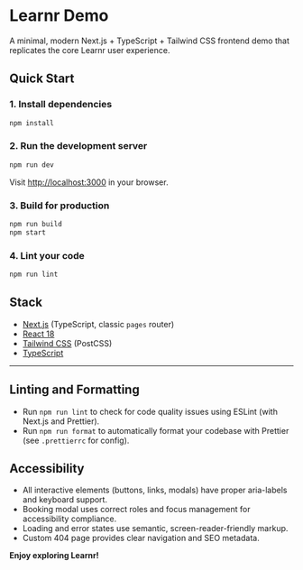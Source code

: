 # Learnr Demo

A minimal, modern Next.js + TypeScript + Tailwind CSS frontend demo that replicates the core Learnr user experience.

## Quick Start

### 1. Install dependencies

```bash
npm install
```

### 2. Run the development server

```bash
npm run dev
```

Visit [http://localhost:3000](http://localhost:3000) in your browser.

### 3. Build for production

```bash
npm run build
npm start
```

### 4. Lint your code

```bash
npm run lint
```

## Stack

- [Next.js](https://nextjs.org/) (TypeScript, classic `pages` router)
- [React 18](https://react.dev/)
- [Tailwind CSS](https://tailwindcss.com/) (PostCSS)
- [TypeScript](https://www.typescriptlang.org/)

---

## Linting and Formatting

- Run `npm run lint` to check for code quality issues using ESLint (with Next.js and Prettier).
- Run `npm run format` to automatically format your codebase with Prettier (see `.prettierrc` for config).

## Accessibility

- All interactive elements (buttons, links, modals) have proper aria-labels and keyboard support.
- Booking modal uses correct roles and focus management for accessibility compliance.
- Loading and error states use semantic, screen-reader-friendly markup.
- Custom 404 page provides clear navigation and SEO metadata.

**Enjoy exploring Learnr!**